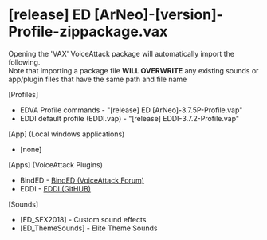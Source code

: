 # [release] ED [ArNeo]-[version]-Profile-zippackage.vax

Opening the 'VAX' VoiceAttack package will automatically import the following.  
Note that importing a package file **WILL OVERWRITE** any existing sounds or app/plugin files that have the same path and file name

[Profiles] 
 - EDVA Profile commands - "[release] ED [ArNeo]-3.7.5P-Profile.vap"
 - EDDI default profile (EDDI.vap) - "[release] EDDI-3.7.2-Profile.vap"

[App] (Local windows applications)
 - [none]

[Apps] (VoiceAttack Plugins)
 - BindED - [BindED (VoiceAttack Forum)](https://forum.voiceattack.com/smf/index.php?topic=564.0)
 - EDDI - [EDDI (GitHUB)](https://github.com/EDCD/EDDI/blob/develop/README.md)

[Sounds]
 - [ED_SFX2018] - Custom sound effects
 - [ED_ThemeSounds] - Elite Theme Sounds
